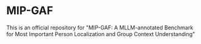 # MIP-GAF

This is an official repository for "MIP-GAF: A MLLM-annotated Benchmark for Most Important Person
Localization and Group Context Understanding"
